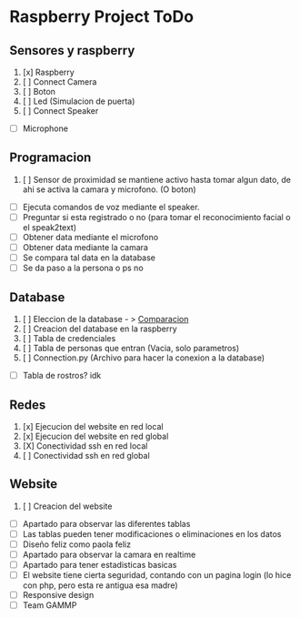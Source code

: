 # Raspberry Project ToDo

## Sensores y raspberry
1. [x] Raspberry
2. [ ] Connect Camera 
3. [ ] Boton
4. [ ] Led (Simulacion de puerta)
5. [ ] Connect Speaker
- [ ] Microphone

## Programacion
1. [ ] Sensor de proximidad se mantiene activo hasta tomar algun dato, de ahi se activa la camara y microfono. (O boton)
- [ ] Ejecuta comandos de voz mediante el speaker.
- [ ] Preguntar si esta registrado o no (para tomar el reconocimiento facial o el speak2text)
- [ ] Obtener data mediante el microfono
- [ ] Obtener data mediante la camara
- [ ] Se compara tal data en la database
- [ ] Se da paso a la persona o ps no

## Database
1. [ ] Eleccion de la database - > [Comparacion](https://iot4beginners.com/top-5-databases-to-store-iot-data/)
2. [ ] Creacion del database en la raspberry
3. [ ] Tabla de credenciales
4. [ ] Tabla de personas que entran (Vacia, solo parametros)
5. [ ] Connection.py (Archivo para hacer la conexion a la database) 
- [ ] Tabla de rostros? idk

## Redes
1. [x] Ejecucion del website en red local
2. [x] Ejecucion del website en red global
3. [X] Conectividad ssh en red local
4. [ ] Conectividad ssh en red global

## Website
1. [ ] Creacion del website
- [ ] Apartado para observar las diferentes tablas
- [ ] Las tablas pueden tener modificaciones o eliminaciones en los datos
- [ ] Diseño feliz como paola feliz
- [ ] Apartado para observar la camara en realtime
- [ ] Apartado para tener estadisticas basicas 
- [ ] El website tiene cierta seguridad, contando con un pagina login (lo hice con php, pero esta re antigua esa madre)
- [ ] Responsive design
- [ ] Team GAMMP
